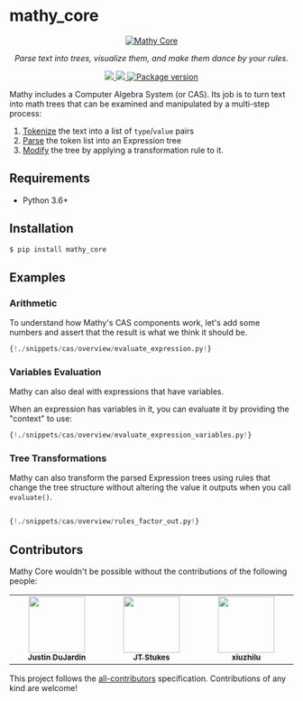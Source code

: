 # mathy_core

<p align="center">
  <a href="/"><img mathy-logo src="/img/mathy_core_logo.png" alt="Mathy Core"></a>
</p>
<p align="center">
    <em>Parse text into trees, visualize them, and make them dance by your rules.</em>
</p>
<p align="center">
<a href="https://github.com/mathy/mathy_core/actions">
    <img src="https://github.com/mathy/mathy_core/workflows/Build/badge.svg" />
</a>
<a href="https://codecov.io/gh/mathy/mathy_core">
    <img src="https://codecov.io/gh/mathy/mathy_core/branch/master/graph/badge.svg?token=CqPEOdEMJX" />
</a>
<a href="https://pypi.org/project/mathy_core" target="_blank">
    <img src="https://badge.fury.io/py/mathy_core.svg" alt="Package version">
</a>
</p>

Mathy includes a Computer Algebra System (or CAS). Its job is to turn text into math trees that can be examined and manipulated by a multi-step process:

1. [Tokenize](./api/tokenizer.md) the text into a list of `type`/`value` pairs
2. [Parse](./api/parser.md) the token list into an Expression tree
3. [Modify](./api/rule.md) the tree by applying a transformation rule to it.

## Requirements

- Python 3.6+

## Installation

```bash
$ pip install mathy_core
```

## Examples

### Arithmetic

To understand how Mathy's CAS components work, let's add some numbers and assert that the result is what we think it should be.

```Python
{!./snippets/cas/overview/evaluate_expression.py!}
```

### Variables Evaluation

Mathy can also deal with expressions that have variables.

When an expression has variables in it, you can evaluate it by providing the "context" to use:

```Python
{!./snippets/cas/overview/evaluate_expression_variables.py!}
```

### Tree Transformations

Mathy can also transform the parsed Expression trees using rules that change the tree structure without altering the value it outputs when you call `evaluate()`.

```python

{!./snippets/cas/overview/rules_factor_out.py!}

```

## Contributors

Mathy Core wouldn't be possible without the contributions of the following people:

<div class="contributors-wrapper">
<!-- ALL-CONTRIBUTORS-LIST:START - Do not remove or modify this section -->
<!-- prettier-ignore-start -->
<!-- markdownlint-disable -->
<table>
  <tbody>
    <tr>
      <td align="center" valign="top" width="14.28%"><a target="_blank" href="https://www.justindujardin.com/"><img src="https://avatars0.githubusercontent.com/u/101493?v=4" width="100px;" alt=""/><br /><sub><b>Justin DuJardin</b></sub></a></td>
      <td align="center" valign="top" width="14.28%"><a target="_blank" href="https://github.com/ElSupreme"><img src="https://avatars.githubusercontent.com/u/13594721?v=4" width="100px;" alt=""/><br /><sub><b>JT Stukes</b></sub></a></td>
      <td align="center" valign="top" width="14.28%"><a target="_blank" href="https://github.com/xiuzhilu"><img src="https://avatars.githubusercontent.com/u/28184983?v=4" width="100px;" alt=""/><br /><sub><b>xiuzhilu</b></sub></a></td>
    </tr>
  </tbody>
</table>

<!-- markdownlint-restore -->
<!-- prettier-ignore-end -->

<!-- ALL-CONTRIBUTORS-LIST:END -->
</div>

This project follows the [all-contributors](https://github.com/all-contributors/all-contributors) specification. Contributions of any kind are welcome!
